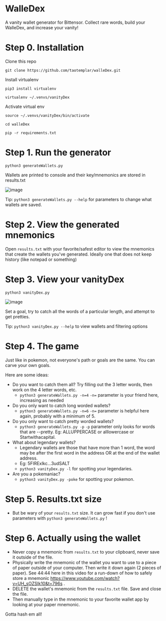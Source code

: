 # WalleDex
A vanity wallet generator for Bittensor.  Collect rare words, build your WalleDex, and increase your vanity!

# Step 0. Installation
Clone this repo

`git clone https://github.com/taotemplar/walleDex.git`

Install virtualenv

`pip3 install virtualenv`

`virtualenv ~/.venvs/vanityDex`

Activate virtual env

`source ~/.venvs/vanityDex/bin/activate`

`cd walleDex`

`pip -r requirements.txt`



# Step 1. Run the generator

`python3 generateWallets.py`

Wallets are printed to console and their key/mnemonics are stored in results.txt

![image](https://github.com/user-attachments/assets/c5a22bcb-2498-4641-8e0e-c9b37970490f)

Tip: `python3 generateWallets.py --help` for parameters to change what wallets are saved.


# Step 2. View the generated mnemonics

Open `results.txt` with your favorite/safest editor to view the mnemonics that create the wallets you've generated.  Ideally one that does not keep history (like notepad or something)

# Step 3. View your vanityDex

`python3 vanityDex.py`

![image](https://github.com/user-attachments/assets/367772eb-c810-418e-b9a7-318efcced054)

Set a goal, try to catch all the words of a particular length, and attempt to get pretties.

Tip: `python3 vanityDex.py --help` to view wallets and filtering options

# Step 4. The game

Just like in pokemon, not everyone's path or goals are the same.  You can carve your own goals.

Here are some ideas:

* Do you want to catch them all?  Try filling out the 3 letter words, then work on the 4 letter words, etc.
  * `python3 generateWallets.py -n=4` `-n=` parameter is your friend here, increasing as needed
* Do you only want to catch long worded wallets?
  * `python3 generateWallets.py -n=6` `-n=` parameter is helpful here again, probably with a minimum of 5.
* Do you only want to catch pretty worded wallets?
  * `python3 generateWallets.py -p` `-p` parameter only looks for words that are --pretty.  Eg: ALLUPPERCASE or alllowercase or Startwithacapital.
* What about legendary wallets?
  * Legendary wallets are those that have more than 1 word, the word may be after the first word in the address OR at the end of the wallet address.
  * Eg: 5FIRExlkc...3udSALT
  * `python3 vanityDex.py -l` for spotting your legendaries.
* Are you a pokemaniac?
  * `python3 vanityDex.py -poke` for spotting your pokemon.

# Step 5. Results.txt size
* But be wary of your `results.txt` size.  It can grow fast if you don't use parameters with `python3 generateWallets.py` !

# Step 6. Actually using the wallet
* Never copy a mnemonic from `results.txt` to your clipboard, never save it outside of the file.
* Physically write the mnemonic of the wallet you want to use to a piece of paper outside of your computer.  Then write it down again (2 pieces of paper).  See 44:44 here in this video for a run-down of how to safely store a mnemonic https://www.youtube.com/watch?v=UH_sOZSIk10&t=796s .
* DELETE the wallet's mnemonic from the `results.txt` file.  Save and close the file.
* Then manually type in the mnemonic to your favorite wallet app by looking at your paper mnemonic.

Gotta hash em all!
